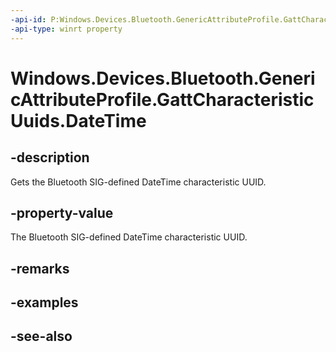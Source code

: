 ----api-id: P:Windows.Devices.Bluetooth.GenericAttributeProfile.GattCharacteristicUuids.DateTime
-api-type: winrt property
---<!-- Property syntaxpublic System.Guid DateTime { get; }--># Windows.Devices.Bluetooth.GenericAttributeProfile.GattCharacteristicUuids.DateTime## -descriptionGets the Bluetooth SIG-defined DateTime characteristic UUID.## -property-valueThe Bluetooth SIG-defined DateTime characteristic UUID.## -remarks## -examples## -see-also